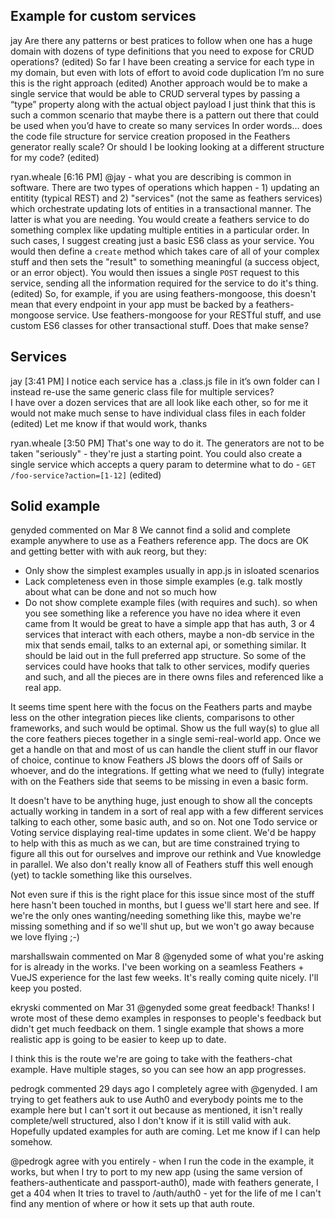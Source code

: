 ## Example for custom services
jay
Are there any patterns or best pratices to follow when one has a huge domain with dozens of type definitions that you need to expose for  CRUD operations? (edited)
So far  I have been creating a service for each type in my domain, but even with lots of effort to avoid code duplication I’m no sure this is the right approach (edited)
Another approach would be to make a single service that would be able to CRUD serveral types by passing a “type” property along with the actual object payload
I just think that this is such a common scenario that maybe there is a pattern out there that could be used when you’d have to create so many services
In order words… does the code file structure for service creation proposed in the Feathers generator really scale?  Or should  I be looking looking at a different structure for my code? (edited)

ryan.wheale [6:16 PM] 
@jay - what you are describing is common in software. There are two types of operations which happen - 1) updating an entitity (typical REST) and  2) "services" (not the same as feathers services) which orchestrate updating lots of entities in a transactional manner. The latter is what you are needing. You would create a feathers service to do something complex like updating multiple entities in a particular order. In such cases, I suggest creating just a basic ES6 class as your service. You would then define a `create` method which takes care of all of your complex stuff and then sets the "result" to something meaningful (a success object, or an error object). You would then issues a single `POST` request to this service, sending all the information required for the service to do it's thing. (edited)
So, for example, if you are using feathers-mongoose, this doesn't mean that every endpoint in your app must be backed by a feathers-mongoose service. Use feathers-mongoose for your RESTful stuff, and use custom ES6 classes for other transactional stuff. Does that make sense?

## Services
jay [3:41 PM] 
I notice each service has a .class.js file in it’s own folder
can I instead re-use the same generic class file for multiple services?\
I have over a dozen services that are all look like each other, so for me it would not make much sense to have individual class files in each folder (edited)
Let me know if that would work, thanks

ryan.wheale [3:50 PM] 
That's one way to do it. The generators are not to be taken "seriously" - they're just a starting point.
You could also create a single service which accepts a query param to determine what to do - `GET /foo-service?action=[1-12]` (edited)

## Solid example

genyded commented on Mar 8
We cannot find a solid and complete example anywhere to use as a Feathers reference app. The docs are OK and getting better with with auk reorg, but they:

- Only show the simplest examples usually in app.js in isloated scenarios
- Lack completeness even in those simple examples (e.g. talk mostly about what can be done and not so much how
- Do not show complete example files (with requires and such). so when you see something like a reference you have no idea where it even came from
It would be great to have a simple app that has auth, 3 or 4 services that interact with each others, maybe a non-db service in the mix that sends email, talks to an external api, or something similar. It should be laid out in the full preferred app structure. So some of the services could have hooks that talk to other services, modify queries and such, and all the pieces are in there owns files and referenced like a real app.

It seems time spent here with the focus on the Feathers parts and maybe less on the other integration pieces like clients, comparisons to other frameworks, and such would be optimal. Show us the full way(s) to glue all the core feathers pieces together in a single semi-real-world app. Once we get a handle on that and most of us can handle the client stuff in our flavor of choice, continue to know Feathers JS blows the doors off of Sails or whoever, and do the integrations. If getting what we need to (fully) integrate with on the Feathers side that seems to be missing in even a basic form.

It doesn't have to be anything huge, just enough to show all the concepts actually working in tandem in a sort of real app with a few different services talking to each other, some basic auth, and so on. Not one Todo service or Voting service displaying real-time updates in some client. We'd be happy to help with this as much as we can, but are time constrained trying to figure all this out for ourselves and improve our rethink and Vue knowledge in parallel. We also don't really know all of Feathers stuff this well enough (yet) to tackle something like this ourselves.

Not even sure if this is the right place for this issue since most of the stuff here hasn't been touched in months, but I guess we'll start here and see. If we're the only ones wanting/needing something like this, maybe we're missing something and if so we'll shut up, but we won't go away because we love flying ;-)

marshallswain commented on Mar 8
@genyded some of what you're asking for is already in the works. I've been working on a seamless Feathers + VueJS experience for the last few weeks. It's really coming quite nicely. I'll keep you posted.

ekryski commented on Mar 31
@genyded some great feedback! Thanks! I wrote most of these demo examples in responses to people's feedback but didn't get much feedback on them. 1 single example that shows a more realistic app is going to be easier to keep up to date.

I think this is the route we're are going to take with the feathers-chat example. Have multiple stages, so you can see how an app progresses.

pedrogk commented 29 days ago
I completely agree with @genyded. I am trying to get feathers auk to use Auth0 and everybody points me to the example here but I can't sort it out because as mentioned, it isn't really complete/well structured, also I don't know if it is still valid with auk. Hopefully updated examples for auth are coming. Let me know if I can help somehow.

@pedrogk agree with you entirely - when I run the code in the example, it works, but when I try to port to my new app (using the same version of feathers-authenticate and passport-auth0), made with feathers generate, I get a 404 when It tries to travel to /auth/auth0 - yet for the life of me I can't find any mention of where or how it sets up that auth route.
